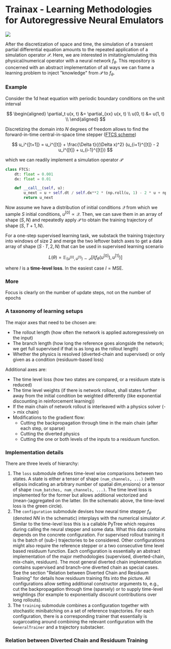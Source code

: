 # Trainax - Learning Methodologies for Autoregressive Neural Emulators 

![](https://ceyron.github.io/predictor-learning-setups/sup-3-none-true-full_gradient.svg)

After the discretization of space and time, the simulation of a transient
partial differential equation amounts to the repeated application of a
simulation operator $\mathcal{P}$. Here, we are interested in
imitating/emulating this physical/numerical operator with a neural network
$f_\theta$. This repository is concerned with an abstract implementation of all
ways we can frame a learning problem to inject "knowledge" from $\mathcal{P}$ to
$f_\theta$.

### Example

Consider the 1d heat equation with periodic boundary conditions on the unit
interval

$$
\begin{aligned}
\partial_t u(x, t) &= \partial_{xx} u(x, t) \\
u(0, t) &= u(1, t) \\
\end{aligned}
$$

Discretizing the domain into $N$ degrees of freedom allows to find the
forward-in-time central-in-space time stepper ([FTCS
scheme](https://en.wikipedia.org/wiki/FTCS_scheme))

$$
u_i^{[t+1]} = u_i^{[t]} + \frac{\Delta t}{(\Delta x)^2} (u_{i+1}^{[t]} - 2 u_i^{[t]} + u_{i-1}^{[t]})
$$

which we can readily implement a simulation operator $\mathcal{P}$

```python
class FTCS:
    dt: float = 0.001
    dx: float = 0.01

    def __call__(self, u):
        u_next = u + self.dt / self.dx**2 * (np.roll(u, 1) - 2 * u + np.roll(u, -1))
        return u_next
```

Now assume we have a distribution of initial conditions $\mathcal{Q}$ from which
we sample $S$ initial conditions, $u^{[0]} \propto \mathcal{Q}$. Then, we can
save them in an array of shape $(S, N)$ and repeatedly apply $\mathcal{P}$ to
obtain the training trajectory of shape $(S, T+1, N)$.

For a one-step supervised learning task, we substack the training trajectory
into windows of size $2$ and merge the two leftover batch axes to get a data
array of shape $(S \cdot T, 2, N)$ that can be used in supervised learning
scenario

$$
L(\theta) = \mathbb{E}_{(u^{[0]}, u^{[1]}) \sim \mathcal{Q}} \left[ l\left( f_\theta(u^{[0]}), u^{[1]} \right) \right]
$$

where $l$ is a **time-level loss**. In the easiest case $l = \text{MSE}$.

### More

Focus is clearly on the number of update steps, not on the number of epochs


### A taxonomy of learning setups

The major axes that need to be chosen are:

* The rollout length (how often the network is applied autoregressively on the input)
* The branch length (how long the reference goes alongside the network; we get
  full supervised if that is as long as the rollout length)
* Whether the physics is resolved (diverted-chain and supervised) or only given
  as a condition (residuum-based loss)

Additional axes are:

* The time level loss (how two states are compared, or a residuum state is reduced)
* The time level weights (if there is network rollout, shall states further away
  from the initial condition be weighted differently (like exponential
  discounting in reinforcement learning))
* If the main chain of network rollout is interleaved with a physics solver (-> mix chain)
* Modifications to the gradient flow:
    * Cutting the backpropagation through time in the main chain (after each
      step, or sparse)
    * Cutting the diverted physics
    * Cutting the one or both levels of the inputs to a residuum function.

### Implementation details

There are three levels of hierarchy:

1. The `loss` submodule defines time-level wise comparisons between two states.
   A state is either a tensor of shape `(num_channels, ...)` (with ellipsis
   indicating an arbitrary number of spatial dim,ensions) or a tensor of shape
   `(num_batches, num_channels, ...)`. The time level loss is implemented for
   the former but allows additional vectorized and (mean-)aggregated on the
   latter. (In the schematic above, the time-level loss is the green circle).
2. The `configuration` submodule devises how neural time stepper $f_\theta$
   (denoted *NN* in the schematic) interplays with the numerical simulator
   $\mathcal{P}$. Similar to the time-level loss this is a callable PyTree which
   requires during calling the neural stepper and some data. What this data
   contains depends on the concrete configuration. For supervised rollout
   training it is the batch of (sub-) trajectories to be considered. Other
   configurations might also require the reference stepper or a two consecutive
   time level based residuum function. Each configuration is essentially an
   abstract implementation of the major methodologies (supervised,
   diverted-chain, mix-chain, residuum). The most general diverted chain
   implementation contains supervised and branch-one diverted chain as special
   cases. See the section "Relation between Diverted Chain and Residuum
   Training" for details how residuum training fits into the picture. All
   configurations allow setting additional constructor arguments to, e.g., cut
   the backpropagation through time (sparsely) or to supply time-level
   weightings (for example to exponentially discount contributions over long
   rollouts).
3. The `training` submodule combines a configuration together with stochastic
   minibatching on a set of reference trajectories. For each configuration,
   there is a corresponding trainer that essentially is sugarcoating around
   combining the relevant configuration with the `GeneralTrainer` and a
   trajectory substacker.

### Relation between Diverted Chain and Residuum Training